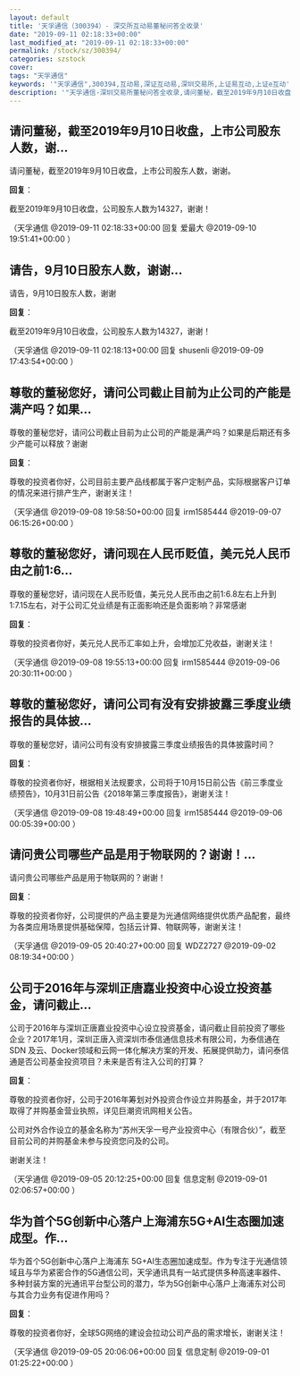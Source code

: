 ```yaml
---
layout: default
title: '天孚通信（300394）- 深交所互动易董秘问答全收录'
date: "2019-09-11 02:18:33+00:00"
last_modified_at: "2019-09-11 02:18:33+00:00"
permalink: /stock/sz/300394/
categories: szstock
cover: 
tags: "天孚通信"
keywords: '"天孚通信",300394,互动易,深证互动易,深圳交易所,上证易互动,上证e互动'
description: '"天孚通信-深圳交易所董秘问答全收录,请问董秘，截至2019年9月10日收盘，上市公司股东人数，谢谢。"'
---
```


## 请问董秘，截至2019年9月10日收盘，上市公司股东人数，谢...

请问董秘，截至2019年9月10日收盘，上市公司股东人数，谢谢。

**回复**：

截至2019年9月10日收盘，公司股东人数为14327，谢谢！ 

（天孚通信  @2019-09-11 02:18:33+00:00 回复 爱最大  @2019-09-10 19:51:41+00:00 ）

## 请告，9月10日股东人数，谢谢...

请告，9月10日股东人数，谢谢

**回复**：

截至2019年9月10日收盘，公司股东人数为14327，谢谢！ 

（天孚通信  @2019-09-11 02:18:13+00:00 回复 shusenli  @2019-09-09 17:43:54+00:00 ）

## 尊敬的董秘您好，请问公司截止目前为止公司的产能是满产吗？如果...

尊敬的董秘您好，请问公司截止目前为止公司的产能是满产吗？如果是后期还有多少产能可以释放？谢谢

**回复**：

尊敬的投资者你好，公司目前主要产品线都属于客户定制产品，实际根据客户订单的情况来进行排产生产，谢谢关注！ 

（天孚通信  @2019-09-08 19:58:50+00:00 回复 irm1585444  @2019-09-07 06:15:26+00:00 ）

## 尊敬的董秘您好，请问现在人民币贬值，美元兑人民币由之前1:6...

尊敬的董秘您好，请问现在人民币贬值，美元兑人民币由之前1:6.8左右上升到1:7.15左右，对于公司汇兑业绩是有正面影响还是负面影响？非常感谢

**回复**：

尊敬的投资者你好，美元兑人民币汇率如上升，会增加汇兑收益，谢谢关注！ 

（天孚通信  @2019-09-08 19:55:13+00:00 回复 irm1585444  @2019-09-06 20:30:11+00:00 ）

## 尊敬的董秘您好，请问公司有没有安排披露三季度业绩报告的具体披...

尊敬的董秘您好，请问公司有没有安排披露三季度业绩报告的具体披露时间？

**回复**：

尊敬的投资者你好，根据相关法规要求，公司将于10月15日前公告《前三季度业绩预告》，10月31日前公告《2018年第三季度报告》，谢谢关注！ 

（天孚通信  @2019-09-08 19:48:49+00:00 回复 irm1585444  @2019-09-06 00:05:39+00:00 ）

## 请问贵公司哪些产品是用于物联网的？谢谢！...

请问贵公司哪些产品是用于物联网的？谢谢！

**回复**：

尊敬的投资者你好，公司提供的产品主要是为光通信网络提供优质产品配套，最终为各类应用场景提供基础保障，包括云计算、物联网等，谢谢关注！ 

（天孚通信  @2019-09-05 20:40:27+00:00 回复 WDZ2727  @2019-09-02 08:19:34+00:00 ）

## 公司于2016年与深圳正唐嘉业投资中心设立投资基金，请问截止...

公司于2016年与深圳正唐嘉业投资中心设立投资基金，请问截止目前投资了哪些企业？2017年1月，深圳正唐入资深圳市泰信通信息技术有限公司，为泰信通在SDN 及云、Docker领域和云网一体化解决方案的开发、拓展提供助力，请问泰信通是否公司基金投资项目？未来是否有注入公司的打算？

**回复**：

尊敬的投资者你好，公司于2016年筹划对外投资合作设立并购基金，并于2017年取得了并购基金营业执照，详见巨潮资讯网相关公告。

公司对外合作设立的基金名称为“苏州天孚一号产业投资中心（有限合伙）”，截至目前公司的并购基金未参与投资您问及的公司。

谢谢关注！ 

（天孚通信  @2019-09-05 20:12:25+00:00 回复 信息定制  @2019-09-01 02:06:57+00:00 ）

## 华为首个5G创新中心落户上海浦东5G+AI生态圈加速成型。作...

华为首个5G创新中心落户上海浦东 5G+AI生态圈加速成型。作为专注于光通信领域且与华为紧密合作的5G通信公司，天孚通讯具有一站式提供多种高速率器件、多种封装方案的光通讯平台型公司的潜力，华为5G创新中心落户上海浦东对公司与其合力业务有促进作用吗？

**回复**：

尊敬的投资者你好，全球5G网络的建设会拉动公司产品的需求增长，谢谢关注！ 

（天孚通信  @2019-09-05 20:06:06+00:00 回复 信息定制  @2019-09-01 01:25:22+00:00 ）

